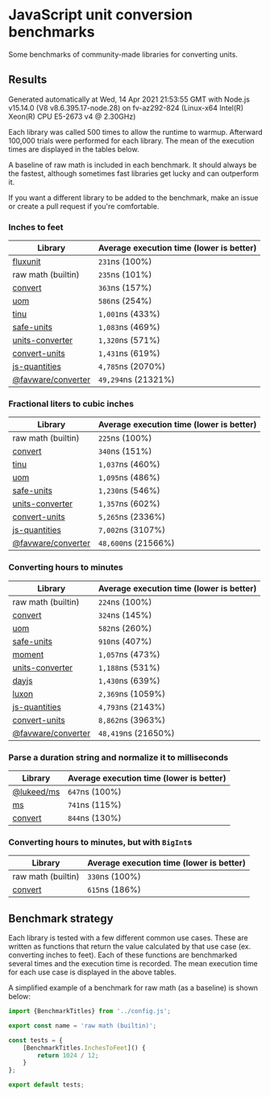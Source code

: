 # JavaScript unit conversion benchmarks

Some benchmarks of community-made libraries for converting units.

## Results

<!-- beginblock(results) -->

Generated automatically at Wed, 14 Apr 2021 21:53:55 GMT with Node.js v15.14.0 (V8 v8.6.395.17-node.28) on fv-az292-824 (Linux-x64 Intel(R) Xeon(R) CPU E5-2673 v4 @ 2.30GHz)

Each library was called 500 times to allow the runtime to warmup.
Afterward 100,000 trials were performed for each library.
The mean of the execution times are displayed in the tables below.

A baseline of raw math is included in each benchmark.
It should always be the fastest, although sometimes fast libraries get lucky and can outperform it.

If you want a different library to be added to the benchmark, make an issue or create a pull request if you're comfortable.

### Inches to feet

| Library                                                            | Average execution time (lower is better) |
| ------------------------------------------------------------------ | ---------------------------------------- |
| [fluxunit](https://npmjs.com/package/fluxunit)                     | `231`ns (100%)                           |
| raw math (builtin)                                                 | `235`ns (101%)                           |
| [convert](https://npmjs.com/package/convert)                       | `363`ns (157%)                           |
| [uom](https://npmjs.com/package/uom)                               | `586`ns (254%)                           |
| [tinu](https://npmjs.com/package/tinu)                             | `1,001`ns (433%)                         |
| [safe-units](https://npmjs.com/package/safe-units)                 | `1,083`ns (469%)                         |
| [units-converter](https://npmjs.com/package/units-converter)       | `1,320`ns (571%)                         |
| [convert-units](https://npmjs.com/package/convert-units)           | `1,431`ns (619%)                         |
| [js-quantities](https://npmjs.com/package/js-quantities)           | `4,785`ns (2070%)                        |
| [@favware/converter](https://npmjs.com/package/@favware/converter) | `49,294`ns (21321%)                      |

### Fractional liters to cubic inches

| Library                                                            | Average execution time (lower is better) |
| ------------------------------------------------------------------ | ---------------------------------------- |
| raw math (builtin)                                                 | `225`ns (100%)                           |
| [convert](https://npmjs.com/package/convert)                       | `340`ns (151%)                           |
| [tinu](https://npmjs.com/package/tinu)                             | `1,037`ns (460%)                         |
| [uom](https://npmjs.com/package/uom)                               | `1,095`ns (486%)                         |
| [safe-units](https://npmjs.com/package/safe-units)                 | `1,230`ns (546%)                         |
| [units-converter](https://npmjs.com/package/units-converter)       | `1,357`ns (602%)                         |
| [convert-units](https://npmjs.com/package/convert-units)           | `5,265`ns (2336%)                        |
| [js-quantities](https://npmjs.com/package/js-quantities)           | `7,002`ns (3107%)                        |
| [@favware/converter](https://npmjs.com/package/@favware/converter) | `48,600`ns (21566%)                      |

### Converting hours to minutes

| Library                                                            | Average execution time (lower is better) |
| ------------------------------------------------------------------ | ---------------------------------------- |
| raw math (builtin)                                                 | `224`ns (100%)                           |
| [convert](https://npmjs.com/package/convert)                       | `324`ns (145%)                           |
| [uom](https://npmjs.com/package/uom)                               | `582`ns (260%)                           |
| [safe-units](https://npmjs.com/package/safe-units)                 | `910`ns (407%)                           |
| [moment](https://npmjs.com/package/moment)                         | `1,057`ns (473%)                         |
| [units-converter](https://npmjs.com/package/units-converter)       | `1,188`ns (531%)                         |
| [dayjs](https://npmjs.com/package/dayjs)                           | `1,430`ns (639%)                         |
| [luxon](https://npmjs.com/package/luxon)                           | `2,369`ns (1059%)                        |
| [js-quantities](https://npmjs.com/package/js-quantities)           | `4,793`ns (2143%)                        |
| [convert-units](https://npmjs.com/package/convert-units)           | `8,862`ns (3963%)                        |
| [@favware/converter](https://npmjs.com/package/@favware/converter) | `48,419`ns (21650%)                      |

### Parse a duration string and normalize it to milliseconds

| Library                                            | Average execution time (lower is better) |
| -------------------------------------------------- | ---------------------------------------- |
| [@lukeed/ms](https://npmjs.com/package/@lukeed/ms) | `647`ns (100%)                           |
| [ms](https://npmjs.com/package/ms)                 | `741`ns (115%)                           |
| [convert](https://npmjs.com/package/convert)       | `844`ns (130%)                           |

### Converting hours to minutes, but with `BigInt`s

| Library                                      | Average execution time (lower is better) |
| -------------------------------------------- | ---------------------------------------- |
| raw math (builtin)                           | `330`ns (100%)                           |
| [convert](https://npmjs.com/package/convert) | `615`ns (186%)                           |

<!-- endblock(results) -->

## Benchmark strategy

Each library is tested with a few different common use cases.
These are written as functions that return the value calculated by that use case (ex. converting inches to feet).
Each of these functions are benchmarked several times and the execution time is recorded.
The mean execution time for each use case is displayed in the above tables.

A simplified example of a benchmark for raw math (as a baseline) is shown below:

```js
import {BenchmarkTitles} from '../config.js';

export const name = 'raw math (builtin)';

const tests = {
	[BenchmarkTitles.InchesToFeet]() {
		return 1024 / 12;
	}
};

export default tests;
```

